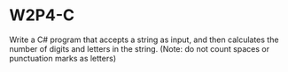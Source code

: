 # W2P4-C

Write a C# program that accepts a string as input, and then calculates the number of digits and letters in the string. (Note: do not count spaces or punctuation marks as letters)

